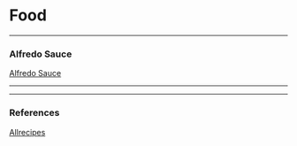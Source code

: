 # Food

---

### Alfredo Sauce

[Alfredo Sauce](https://www.allrecipes.com/recipe/22831/alfredo-sauce/)

---

---

### References

[Allrecipes](https://www.allrecipes.com/)